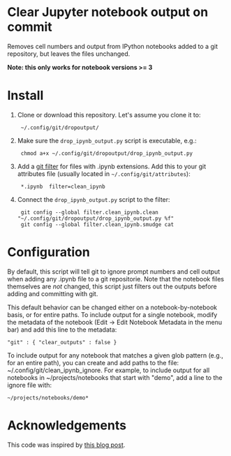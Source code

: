 # Clear Jupyter notebook output on commit

Removes cell numbers and output from IPython notebooks added to a git repository,
but leaves the files unchanged.

__Note: this only works for notebook versions >= 3__

# Install

1. Clone or download this repository. Let's assume you clone it to:

        ~/.config/git/dropoutput/

2. Make sure the `drop_ipynb_output.py` script is executable, e.g.:

        chmod a+x ~/.config/git/dropoutput/drop_ipynb_output.py

3. Add a [git filter](https://git-scm.com/book/en/v2/Customizing-Git-Git-Attributes) for
files with .ipynb extensions. Add this to your git attributes file (usually located in
`~/.config/git/attributes`):

        *.ipynb  filter=clean_ipynb

4. Connect the `drop_ipynb_output.py` script to the filter:

        git config --global filter.clean_ipynb.clean "~/.config/git/dropoutput/drop_ipynb_output.py %f"
        git config --global filter.clean_ipynb.smudge cat

# Configuration

By default, this script will tell git to ignore prompt numbers and
cell output when adding any .ipynb file to a git repositorie. Note that the
notebook files themselves are *not* changed, this script just filters
out the outputs before adding and committing with git.

This default behavior can be changed either on a notebook-by-notebook
basis, or for entire paths. To include output for a single notebook, modify
the metadata of the notebook (Edit -> Edit Notebook Metadata in the menu bar)
and add this line to the metadata:

    "git" : { "clear_outputs" : false }

To include output for any notebook that matches a given glob pattern (e.g.,
for an entire path), you can create and add paths to the file:
~/.config/git/clean_ipynb_ignore. For example, to include output for all
notebooks in ~/projects/notebooks that start with "demo", add a line to
the ignore file with:

    ~/projects/notebooks/demo*

# Acknowledgements

This code was inspired by [this blog post](http://pascalbugnion.net/blog/ipython-notebooks-and-git.html).
